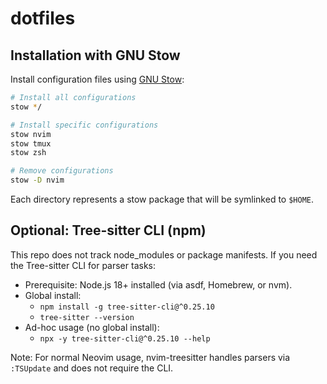 # dotfiles

## Installation with GNU Stow

Install configuration files using [GNU Stow](https://www.gnu.org/software/stow/):

```bash
# Install all configurations
stow */

# Install specific configurations
stow nvim
stow tmux
stow zsh

# Remove configurations
stow -D nvim
```

Each directory represents a stow package that will be symlinked to `$HOME`.

## Optional: Tree-sitter CLI (npm)
This repo does not track node_modules or package manifests. If you need the Tree-sitter CLI for parser tasks:

- Prerequisite: Node.js 18+ installed (via asdf, Homebrew, or nvm).
- Global install:
  - `npm install -g tree-sitter-cli@^0.25.10`
  - `tree-sitter --version`
- Ad-hoc usage (no global install):
  - `npx -y tree-sitter-cli@^0.25.10 --help`

Note: For normal Neovim usage, nvim-treesitter handles parsers via `:TSUpdate` and does not require the CLI.
